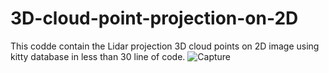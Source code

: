 # 3D-cloud-point-projection-on-2D
This codde contain the Lidar projection 3D cloud points on 2D image using kitty database in less than 30 line of code.
![Capture](https://user-images.githubusercontent.com/62453226/139602669-29e3bae3-63d5-420e-91bd-119fc48d2fdd.JPG)
